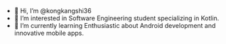- 👋 Hi, I’m @kongkangshi36
- 👀 I’m interested in Software Engineering student specializing in Kotlin. 
- 🌱 I’m currently learning Enthusiastic about Android development and innovative mobile apps.
